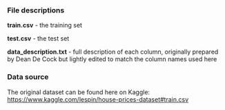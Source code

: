 ### File descriptions

**train.csv** - the training set

**test.csv** - the test set

**data_description.txt** - full description of each column, originally prepared by Dean De Cock but lightly edited to match the column names used here

### Data source

The original dataset can be found here on Kaggle: https://www.kaggle.com/lespin/house-prices-dataset#train.csv

